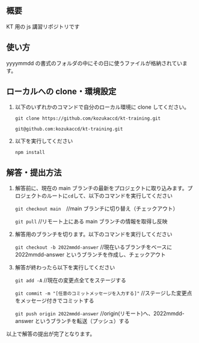 ## 概要

KT 用の js 講習リポジトリです

## 使い方

yyyymmdd の書式のフォルダの中にその日に使うファイルが格納されています。

## ローカルへの clone・環境設定

1. 以下のいずれかのコマンドで自分のローカル環境に clone してください。

   `git clone https://github.com/kozukaccd/kt-training.git`

   `git@github.com:kozukaccd/kt-training.git`

2. 以下を実行してください

   `npm install`

## 解答・提出方法

1. 解答前に、現在の main ブランチの最新をプロジェクトに取り込みます。プロジェクトのルートに`cd`して、以下のコマンドを実行してください

   `git checkout main`　//main ブランチに切り替え（チェックアウト）

   `git pull` //リモート上にある main ブランチの情報を取得し反映

2. 解答用のブランチを切ります。以下のコマンドを実行してください

   `git checkout -b 2022mmdd-answer` //現在いるブランチをベースに 2022mmdd-answer というブランチを作成し、チェックアウト

3. 解答が終わったら以下を実行してください

   `git add -A` //現在の変更点全てをステージする

   `git commit -m "[任意のコミットメッセージを入力する]"` //ステージした変更点をメッセージ付きでコミットする

   `git push origin 2022mmdd-answer` //origin(リモート)へ、2022mmdd-answer というブランチを転送（プッシュ）する

以上で解答の提出が完了となります。
